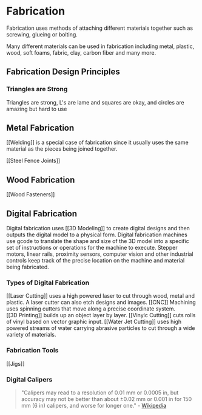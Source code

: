 # Fabrication 
Fabrication uses methods of attaching different materials together such as screwing, glueing or bolting. 

Many different materials can be used in fabrication including metal, plastic, wood, soft foams, fabric, clay, carbon fiber and many more.

## Fabrication Design Principles
### Triangles are Strong 
Triangles are strong, L's are lame and squares are okay, and circles are amazing but hard to use

## Metal Fabrication
[[Welding]] is a special case of fabrication since it usually uses the same material as the pieces being joined together.

[[Steel Fence Joints]]

## Wood Fabrication
[[Wood Fasteners]]

## Digital Fabrication
Digital fabrication uses [[3D Modeling]] to create digital designs and then outputs the digital model to a physical form. Digital fabrication machines use gcode to translate the shape and size of the 3D model into a specific set of instructions or operations for the machine to execute. Stepper motors, linear rails, proximity sensors, computer vision and other industrial controls keep track of the precise location on the machine and material being fabricated.
### Types of Digital Fabrication
[[Laser Cutting]] uses a high powered laser to cut through wood, metal and plastic. A laser cutter can also etch designs and images.
[[CNC]] Machining uses spinning cutters that move along a precise coordinate system.  
[[3D Printing]] builds up an object layer by layer.
[[Vinylc Cutting]] cuts rolls of vinyl based on vector graphic input.
[[Water Jet Cutting]] uses high powered streams of water carrying abrasive particles to cut through a wide variety of materials.

### Fabrication Tools
[[Jigs]]

### Digital Calipers
> "Calipers may read to a resolution of 0.01 mm or 0.0005 in, but accuracy may not be better than about ±0.02 mm or 0.001 in for 150 mm (6 in) calipers, and worse for longer one." 
\- [Wikipedia](https://en.m.wikipedia.org/wiki/Calipers#Comparison) 
